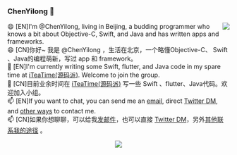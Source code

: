 ### ChenYilong 👋


<img align="right" src="https://github-readme-stats.vercel.app/api?username=ChenYilong&title_color=00FFBD&show_icons=true&icon_color=00FFBD&text_color=00FFBD&bg_color=01033F&hide_title=false" />

😄 [EN]I'm @ChenYilong, living in Beijing, a budding programmer who knows a bit about Objective-C, Swift, and Java and has written apps and frameworks.</br>
😄 [CN]你好~ 我是 @ChenYilong ，生活在北京，一个略懂Objective-C、 Swift 、Java的编程萌新，写过 app 和 framework。</br>
👯 [EN]I'm currently writing some Swift, flutter, and Java code in my spare time at [iTeaTime(源码派)](https://github.com/iteatimeteam). Welcome to join the group.</br>
👯 [CN]目前业余时间在 [iTeaTime(源码派)](https://github.com/iteatimeteam) 写一些 Swift 、flutter、Java代码。欢迎加入小组。</br>
📫 [EN]If you want to chat, you can send me an [email](mailto:luohanchenyilong@gmail.com), direct [Twitter DM](https://twitter.com/iOSChenYilong), and [other ways]( https://github.com/ChenYilong/iOSBlog/issues/21 "") to contact me.</br>
📫 [CN]如果你想聊聊，可以给我[发邮件](mailto:luohanchenyilong@gmail.com)，也可以直接 [Twitter DM](https://twitter.com/iOSChenYilong)，另外[其他联系我的途径]( https://github.com/ChenYilong/iOSBlog/issues/21 "") 。</br>
<p align="center"><a href="https://github.com/iteatimeteam"><img src="https://i.loli.net/2020/07/22/kvHfFaeRzyE5hsC.gif"></a></p>

